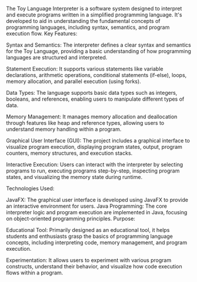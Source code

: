 The Toy Language Interpreter is a software system designed to interpret and execute programs written in a simplified programming language. It's developed to aid in understanding the fundamental concepts of programming languages, including syntax, semantics, and program execution flow.
Key Features:

Syntax and Semantics: The interpreter defines a clear syntax and semantics for the Toy Language, providing a basic understanding of how programming languages are structured and interpreted.

Statement Execution: It supports various statements like variable declarations, arithmetic operations, conditional statements (if-else), loops, memory allocation, and parallel execution (using forks).

Data Types: The language supports basic data types such as integers, booleans, and references, enabling users to manipulate different types of data.

Memory Management: It manages memory allocation and deallocation through features like heap and reference types, allowing users to understand memory handling within a program.

Graphical User Interface (GUI): The project includes a graphical interface to visualize program execution, displaying program states, output, program counters, memory structures, and execution stacks.

Interactive Execution: Users can interact with the interpreter by selecting programs to run, executing programs step-by-step, inspecting program states, and visualizing the memory state during runtime.

Technologies Used:

JavaFX: The graphical user interface is developed using JavaFX to provide an interactive environment for users.
Java Programming: The core interpreter logic and program execution are implemented in Java, focusing on object-oriented programming principles.
Purpose:

Educational Tool: Primarily designed as an educational tool, it helps students and enthusiasts grasp the basics of programming language concepts, including interpreting code, memory management, and program execution.

Experimentation: It allows users to experiment with various program constructs, understand their behavior, and visualize how code execution flows within a program.
